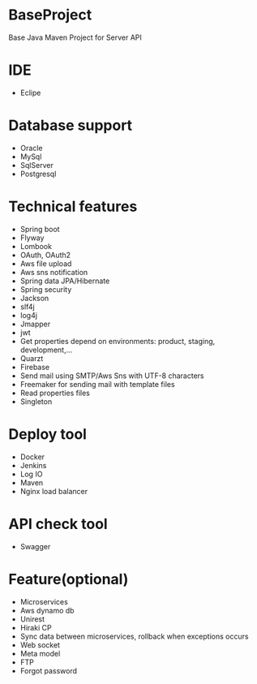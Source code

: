 # BaseProject
Base Java Maven Project for Server API

# IDE
  - Eclipe

# Database support
  - Oracle
  - MySql
  - SqlServer
  - Postgresql
  
# Technical features
  - Spring boot
  - Flyway
  - Lombook
  - OAuth, OAuth2
  - Aws file upload
  - Aws sns notification
  - Spring data JPA/Hibernate
  - Spring security
  - Jackson
  - slf4j
  - log4j
  - Jmapper
  - jwt
  - Get properties depend on environments: product, staging, development,...
  - Quarzt
  - Firebase
  - Send mail using SMTP/Aws Sns with UTF-8 characters
  - Freemaker for sending mail with template files
  - Read properties files
  - Singleton

  
# Deploy tool
  - Docker
  - Jenkins
  - Log IO
  - Maven
  - Nginx load balancer
  
# API check tool
  - Swagger

# Feature(optional)
  - Microservices
  - Aws dynamo db
  - Unirest
  - Hiraki CP
  - Sync data between microservices, rollback when exceptions occurs
  - Web socket
  - Meta model
  - FTP
  - Forgot password

